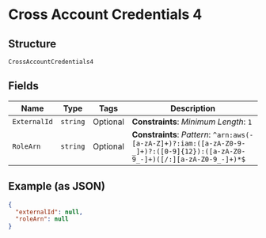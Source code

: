 
# Cross Account Credentials 4

## Structure

`CrossAccountCredentials4`

## Fields

| Name | Type | Tags | Description |
|  --- | --- | --- | --- |
| `ExternalId` | `string` | Optional | **Constraints**: *Minimum Length*: `1` |
| `RoleArn` | `string` | Optional | **Constraints**: *Pattern*: `^arn:aws(-[a-zA-Z]+)?:iam:([a-zA-Z0-9-_]+)?:([0-9]{12}):([a-zA-Z0-9_-]+)([/:][a-zA-Z0-9_-]+)*$` |

## Example (as JSON)

```json
{
  "externalId": null,
  "roleArn": null
}
```

